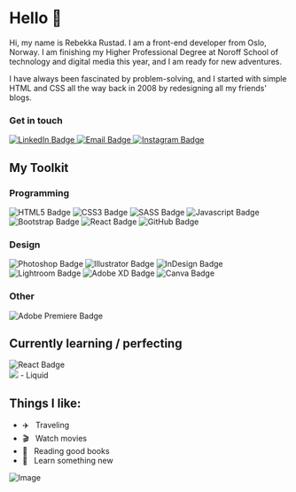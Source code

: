 # Hello 👋

Hi, my name is Rebekka Rustad. I am a front-end developer from Oslo, Norway. I am finishing my Higher Professional Degree at Noroff School of technology and digital media this year, and I am ready for new adventures.

I have always been fascinated by problem-solving, and I started with simple HTML and CSS all the way back in 2008 by redesigning all my friends' blogs.


### Get in touch

<div id="contact-badges">
  <a href="https://www.linkedin.com/in/rebekka-rustad/">
    <img src="https://img.shields.io/badge/LinkedIn-blue?style=for-the-badge&logo=linkedin&logoColor=white" alt="LinkedIn Badge"/>
  </a>
  <a href="mailto:rebekkarustad95@gmail.com">
    <img src="https://img.shields.io/badge/Gmail-D14836?style=for-the-badge&logo=gmail&logoColor=white" alt="Email Badge"/>
  </a>
  <a href="https://www.instagram.com/rrustad">
    <img src="https://img.shields.io/badge/Instagram-E4405F?style=for-the-badge&logo=instagram&logoColor=white" alt="Instagram Badge"/>
  </a>
</div>


## My Toolkit
### Programming
<div id="programming-badges">
  <img src="https://img.shields.io/badge/HTML5-E34F26?style=for-the-badge&logo=html5&logoColor=white" alt="HTML5 Badge"/>
  <img src="https://img.shields.io/badge/CSS3-1572B6?style=for-the-badge&logo=css3&logoColor=white" alt=" CSS3 Badge"/>
  <img src="https://img.shields.io/badge/Sass-CC6699?style=for-the-badge&logo=sass&logoColor=white" alt="SASS Badge"/>
  <img src="https://img.shields.io/badge/JavaScript-F7DF1E?style=for-the-badge&logo=javascript&logoColor=black" alt="Javascript Badge"/>
  <img src="https://img.shields.io/badge/Bootstrap-563D7C?style=for-the-badge&logo=bootstrap&logoColor=white" alt="Bootstrap Badge"/>
  <img src="https://img.shields.io/badge/React-20232A?style=for-the-badge&logo=react&logoColor=61DAFB" alt="React Badge"/>
  <img src="https://img.shields.io/badge/GitHub-100000?style=for-the-badge&logo=github&logoColor=white" alt="GitHub Badge"/>
</div>

### Design
<div id="design-badges">
  <img src="https://img.shields.io/badge/Adobe%20Photoshop-31A8FF?style=for-the-badge&logo=Adobe%20Photoshop&logoColor=black" alt="Photoshop Badge"/>
  <img src="https://img.shields.io/badge/Adobe%20Illustrator-FF9A00?style=for-the-badge&logo=adobe%20illustrator&logoColor=white" alt="Illustrator Badge"/>
  <img src="https://img.shields.io/badge/Adobe%20InDesign-FF3366?style=for-the-badge&logo=Adobe%20InDesign&logoColor=white" alt="InDesign Badge"/>
  <img src="https://img.shields.io/badge/Adobe%20Lightroom-31A8FF?style=for-the-badge&logo=Adobe%20Lightroom&logoColor=white" alt="Lightroom Badge"/>
  <img src="https://img.shields.io/badge/Adobe%20XD-470137?style=for-the-badge&logo=Adobe%20XD&logoColor=#FF61F6" alt="Adobe XD Badge"/>
  <img src="https://img.shields.io/badge/Canva-%2300C4CC.svg?&style=for-the-badge&logo=Canva&logoColor=white" alt="Canva Badge"/>
</div>

### Other
<div id="other-badges">
  <img src="https://img.shields.io/badge/Adobe%20Premiere%20Pro-9999FF?style=for-the-badge&logo=Adobe%20Premiere%20Pro&logoColor=white" alt="Adobe Premiere Badge"/>
</div>

## Currently learning / perfecting
<div id="learning-badges">
  <img src="https://img.shields.io/badge/React-20232A?style=for-the-badge&logo=react&logoColor=61DAFB" alt="React Badge"/>
</div>
<div>
    <img src="https://img.shields.io/badge/shopify-8DB543?style=for-the-badge&logo=Shopify&logoColor=white"/> - Liquid
</div>

## Things I like:
- :airplane: &nbsp; Traveling
- :clapper: &nbsp; Watch movies
- :book: &nbsp; Reading good books
- :notebook: &nbsp; Learn something new


![Image](https://media2.giphy.com/media/Oe4V14aLzv7JC/giphy.gif?cid=ecf05e47ti997ybq14mt0u4f6exte7qzcu01y0ytion96mex&rid=giphy.gif&ct=g)


